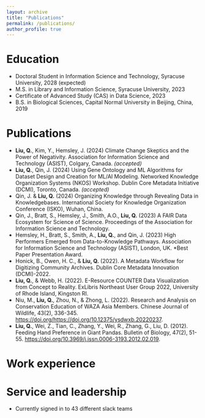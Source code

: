 ```yaml
---
layout: archive
title: "Publications"
permalink: /publications/
author_profile: true
---
```


Education
======
* Doctoral Student in Information Science and Technology, Syracuse University, 2028 (expected)
* M.S. in Library and Information Science, Syracuse University, 2023
* Certificate of Advanced Study (CAS) in Data Science, 2023
* B.S. in Biological Sciences, Capital Normal University in Beijing, China,  2019

Publications
======
* **Liu, Q.**, Kim, Y., Hemsley, J. (2024) Climate Change Skeptics and the Power of Negativity. Association for Information Science and Technology (ASIST), Colgary, Canada. *(accepted)*
* **Liu, Q.**, Qin, J. (2024) Using Gene Ontology and ML Algorithms for Dataset Design and Creation for ML/AI Modeling. Networked Knowledge Organization Systems (NKOS) Workshop. Dublin Core Metadata Initiative (DCMI), Toronto, Canada. *(accepted)*
* Qin, J. & **Liu, Q.** (2024) Organizing Knowledge through Revealing Data in Knowledgebases.
International Society for Knowledge Organization Conference (ISKO), Wuhan, China.
* Qin, J., Bratt, S., Hemsley, J., Smith, A.O., **Liu, Q.** (2023) A FAIR Data Ecosystem for
Science of Science. Proceedings of the Association for Information Science and
Technology.
* Hemsley, H., Bratt, S., Smith, A., **Liu, Q.**, and Qin, J. (2023) High Performers Emerged
from Data-to-Knowledge Pathways. Association for Information Science and Technology
(ASIST), London, UK. *Best Paper Presentation Award.
* Honick, B., Owen, H. C., & **Liu, Q.** (2022). A Metadata Workflow for Digitizing
Community Archives. Dublin Core Metadata Innovation (DCMI)-2022.
* **Liu, Q.**, & Webb, H. (2022). E-Resource COUNTER Data Visualization from Concept to
Reality. ExLibris Northeast User Group 2022, University of Rhode Island, Kingston RI.
* Niu, M., **Liu, Q.**, Zhou, N., & Zhong, L. (2022). Research and Analysis on Conservation
Education of WAZA Asia Members. Chinese Journal of Wildlife, 43(2), 336-345.
https://doi.org/https://doi.org/10.12375/ysdwxb.20220237.
* **Liu, Q.**, Wei, Z., Tian, C., Zhang, Y., Wei, R., Zhang, G., Liu, D. (2012). Feeding Hand
Preference in Giant Pandas. Bulletin of Biology, 47(2), 51-55.
https://doi.org/10.3969/j.issn.0006-3193.2012.02.019.

Work experience
======

  
Service and leadership
======
* Currently signed in to 43 different slack teams
